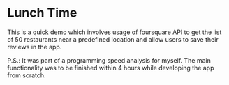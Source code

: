 # Lunch Time

This is a quick demo which involves usage of foursquare API to get the list of 50 restaurants near a predefined location and allow users to save their reviews in the app.




P.S.: It was part of a programming speed analysis for myself. The main functionality was to be finished within 4 hours while developing the app from scratch.
